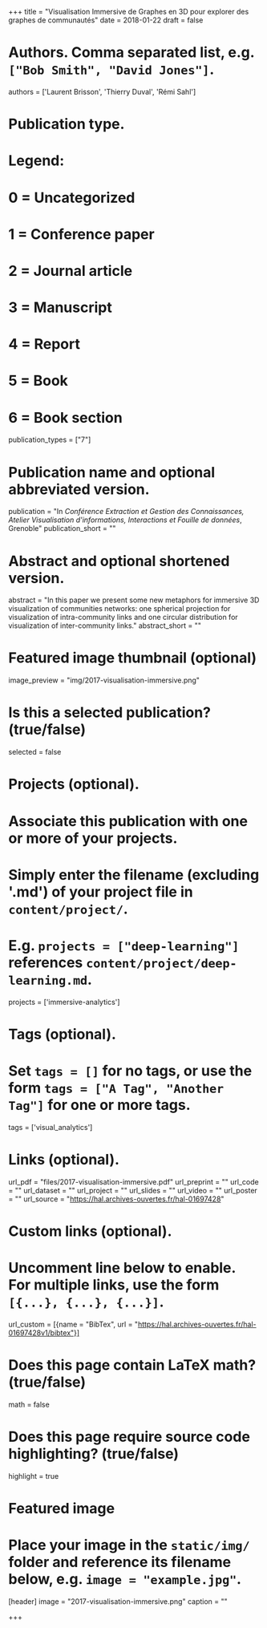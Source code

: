 +++
title = "Visualisation Immersive de Graphes en 3D pour explorer des graphes de communautés"
date = 2018-01-22
draft = false

# Authors. Comma separated list, e.g. `["Bob Smith", "David Jones"]`.
authors = ['Laurent Brisson', 'Thierry Duval', 'Rémi Sahl']

# Publication type.
# Legend:
# 0 = Uncategorized
# 1 = Conference paper
# 2 = Journal article
# 3 = Manuscript
# 4 = Report
# 5 = Book
# 6 = Book section
publication_types = ["7"]

# Publication name and optional abbreviated version.
publication = "In *Conférence Extraction et Gestion des Connaissances, Atelier Visualisation d'informations, Interactions et Fouille de données*, Grenoble"
publication_short = ""

# Abstract and optional shortened version.
abstract = "In this paper we present some new metaphors for immersive 3D visualization of communities networks: one spherical projection for visualization of intra-community links and one circular distribution for visualization of inter-community links."
abstract_short = ""

# Featured image thumbnail (optional)
image_preview = "img/2017-visualisation-immersive.png"

# Is this a selected publication? (true/false)
selected = false

# Projects (optional).
#   Associate this publication with one or more of your projects.
#   Simply enter the filename (excluding '.md') of your project file in `content/project/`.
#   E.g. `projects = ["deep-learning"]` references `content/project/deep-learning.md`.
projects = ['immersive-analytics']

# Tags (optional).
#   Set `tags = []` for no tags, or use the form `tags = ["A Tag", "Another Tag"]` for one or more tags.
tags = ['visual_analytics']

# Links (optional).
url_pdf = "files/2017-visualisation-immersive.pdf"
url_preprint = ""
url_code = ""
url_dataset = ""
url_project = ""
url_slides = ""
url_video = ""
url_poster = ""
url_source = "https://hal.archives-ouvertes.fr/hal-01697428"

# Custom links (optional).
#   Uncomment line below to enable. For multiple links, use the form `[{...}, {...}, {...}]`.
url_custom = [{name = "BibTex", url = "https://hal.archives-ouvertes.fr/hal-01697428v1/bibtex"}]

# Does this page contain LaTeX math? (true/false)
math = false

# Does this page require source code highlighting? (true/false)
highlight = true

# Featured image
# Place your image in the `static/img/` folder and reference its filename below, e.g. `image = "example.jpg"`.
[header]
image = "2017-visualisation-immersive.png"
caption = ""

+++
